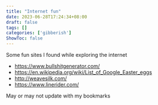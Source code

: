 ```yaml
---
title: "Internet fun"
date: 2023-06-28T17:24:34+08:00
draft: false
tags: []
categories: ['gibberish']
ShowToc: false
---
```


Some fun sites I found while exploring the internet

- https://www.bullshitgenerator.com/
- https://en.wikipedia.org/wiki/List_of_Google_Easter_eggs
- http://weavesilk.com/
- https://www.linerider.com/

May or may not update with my bookmarks
